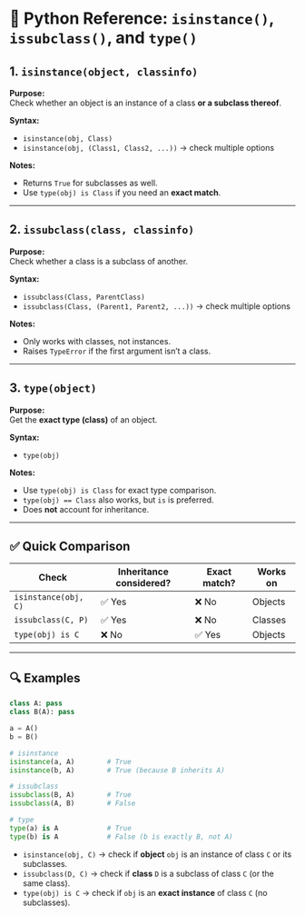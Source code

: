# 📘 Python Reference: `isinstance()`, `issubclass()`, and `type()`

## 1. `isinstance(object, classinfo)`
**Purpose:**  
Check whether an object is an instance of a class **or a subclass thereof**.

**Syntax:**
- `isinstance(obj, Class)`
- `isinstance(obj, (Class1, Class2, ...))` → check multiple options

**Notes:**
- Returns `True` for subclasses as well.  
- Use `type(obj) is Class` if you need an **exact match**.

---

## 2. `issubclass(class, classinfo)`
**Purpose:**  
Check whether a class is a subclass of another.

**Syntax:**
- `issubclass(Class, ParentClass)`
- `issubclass(Class, (Parent1, Parent2, ...))` → check multiple options

**Notes:**
- Only works with classes, not instances.  
- Raises `TypeError` if the first argument isn’t a class.

---

## 3. `type(object)`
**Purpose:**  
Get the **exact type (class)** of an object.
 
**Syntax:**
- `type(obj)`

**Notes:**
- Use `type(obj) is Class` for exact type comparison.  
- `type(obj) == Class` also works, but `is` is preferred.  
- Does **not** account for inheritance.

---

## ✅ Quick Comparison

| Check               | Inheritance considered? | Exact match? | Works on |
|----------------------|--------------------------|--------------|----------|
| `isinstance(obj, C)` | ✅ Yes                  | ❌ No        | Objects  |
| `issubclass(C, P)`   | ✅ Yes                  | ❌ No        | Classes  |
| `type(obj) is C`     | ❌ No                   | ✅ Yes       | Objects  |

---

## 🔍 Examples

```python
class A: pass
class B(A): pass

a = A()
b = B()

# isinstance
isinstance(a, A)        # True
isinstance(b, A)        # True (because B inherits A)

# issubclass
issubclass(B, A)        # True
issubclass(A, B)        # False

# type
type(a) is A            # True
type(b) is A            # False (b is exactly B, not A)
```

- `isinstance(obj, C)` → check if **object** `obj` is an instance of class `C` or its subclasses.  
- `issubclass(D, C)` → check if **class** `D` is a subclass of class `C` (or the same class).  
- `type(obj) is C` → check if `obj` is an **exact instance** of class `C` (no subclasses).  
